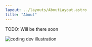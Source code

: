 ```yaml
---
layout: ../layouts/AboutLayout.astro
title: "About"
---
```


TODO: Will be there soon

<div>
  <img src="/assets/dev.svg" class="sm:w-1/2 mx-auto" alt="coding dev illustration">
</div>
